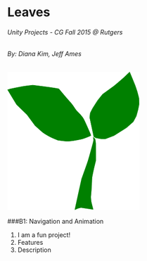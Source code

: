# Leaves
###### Unity Projects - CG Fall 2015 @ Rutgers
###### By: *Diana Kim, Jeff Ames*
<!-- Check out our website: [Group Name Website](https://www.groupname.com "Group name website") -->

<img src="leaves.png" width="300" height="314" alt="leaves logo"/>

###B1: Navigation and Animation
1. I am a fun project!
2. Features
3. Description

<!--
###B2: Inverse Kinematics
1. I am a hard project!
2. Features
3. Description

###B3: Behavior Trees
1. I am a cool project!
2. Features
3. Description

###B4: Interactive Narrative Game
1. I am a real project!
2. Features
3. Description
-->
